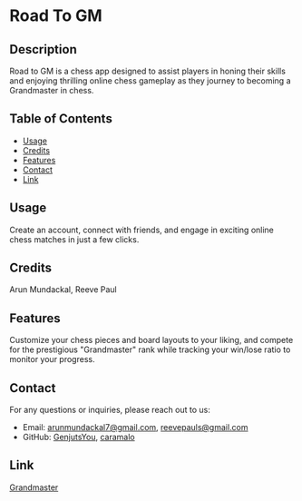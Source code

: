 # Road To GM



## Description

Road to GM is a chess app designed to assist players in honing their skills and enjoying thrilling online chess gameplay as they journey to becoming a Grandmaster in chess.

## Table of Contents

- [Usage](#usage)
- [Credits](#credits)
- [Features](#features)
- [Contact](#contact)
- [Link](#link)


## Usage

Create an account, connect with friends, and engage in exciting online chess matches in just a few clicks.

## Credits

Arun Mundackal, Reeve Paul


## Features

Customize your chess pieces and board layouts to your liking, and compete for the prestigious "Grandmaster" rank while tracking your win/lose ratio to monitor your progress.


## Contact
For any questions or inquiries, please reach out to us:
- Email: arunmundackal7@gmail.com, reevepauls@gmail.com
- GitHub: [GenjutsYou](https://github.com/GenjutsYou), [caramalo](https://github.com/caramalo)

## Link

[Grandmaster](https://github.com/GenjutsYou/Grandmaster-Chess)
